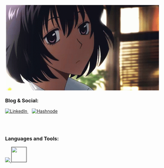 <div align="center">
  <img alt="GIF" align="center" src=https://github.com/arzuozkan/arzuozkan/blob/main/hi.gif>

<h3 align="left">Blog & Social:</h3>

<p align="left">
  <a href="https://www.linkedin.com/in/arzuozkan/">
    <img src="https://img.shields.io/badge/linkedin-%230077B5.svg?style=for-the-badge&logo=linkedin&logoColor=white" alt="LinkedIn">
  </a>
  &nbsp;&nbsp;
  <a href="https://yorusec.hashnode.dev/">
    <img src="https://img.shields.io/badge/Hashnode-2962FF?style=for-the-badge&logo=hashnode&logoColor=white" alt="Hashnode">
  </a>
</p>

 <br />
 <br />

  
<h3 align="left">Languages and Tools:</h3>
<p align="left">
  <a href="">
    <img src="https://skillicons.dev/icons?i=git,kotlin,py,kubernetes,docker,linux,ansible,bash,aws" />
    <span style="display: inline-flex; align-items: center; justify-content: center; ">
      <img src="https://github.com/logo/splunk/blob/master/images/logo-white.svg" style=" width:50px; height: 50px;">
    </span>
  </a>
</p>


  
